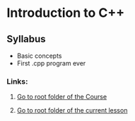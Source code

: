 # Introduction to C++

## Syllabus
* Basic concepts
* First .cpp program ever

### Links:
1. [Go to root folder of the Course](https://github.com/Eyedropping/C-Plus-Plus/tree/master/Codecademy_Learn_C%2B%2B)

1. [Go to root folder of the current lesson](https://github.com/Eyedropping/C-Plus-Plus/tree/master/Codecademy_Learn_C%2B%2B/1.%20Hello_world)